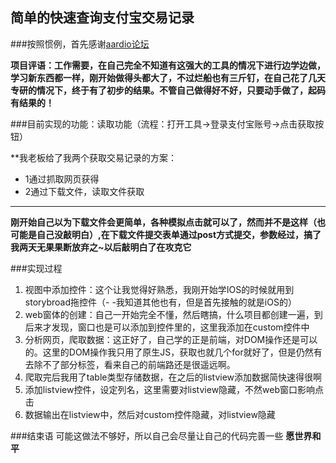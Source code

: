 ## 简单的快速查询支付宝交易记录

###按照惯例，首先感谢[aardio论坛](http://bbs.aardio.com/)

**项目评语：工作需要，在自己完全不知道有这强大的工具的情况下进行边学边做，学习新东西都一样，刚开始做得头都大了，不过烂船也有三斤钉，在自己花了几天专研的情况下，终于有了初步的结果。不管自己做得好不好，只要动手做了，起码有结果的！**

###目前实现的功能：读取功能（流程：打开工具->登录支付宝账号->点击获取按钮）

**我老板给了我两个获取交易记录的方案：
* 1通过抓取网页获得
* 2通过下载文件，读取文件获取
***
**刚开始自己以为下载文件会更简单，各种模拟点击就可以了，然而并不是这样（也可能是自己没敲明白）,在下载文件提交表单通过post方式提交，参数经过，搞了我两天无果果断放弃之~以后敲明白了在攻克它**

###实现过程
1. 视图中添加控件：这个让我觉得好熟悉，我刚开始学IOS的时候就用到storybroad拖控件（- -我知道其他也有，但是首先接触的就是iOS的）
2. web窗体的创建：自己一开始完全不懂，然后瞎搞，什么项目都创建一遍，到后来才发现，窗口也是可以添加到控件里的，这里我添加在custom控件中
3. 分析网页，爬取数据：这正好了，自己学的正是前端，对DOM操作还是可以的。这里的DOM操作我只用了原生JS，获取也就几个for就好了，但是仍然有去除不了部分标签，看来自己的前端路还是很遥远啊。
4. 爬取完后我用了table类型存储数据，在之后的listview添加数据简快速得很啊
5. 添加listview控件，设定列名，这里需要对listview隐藏，不然web窗口影响点击
6. 数据输出在listview中，然后对custom控件隐藏，对listview隐藏

###结束语
可能这做法不够好，所以自己会尽量让自己的代码完善一些
**愿世界和平**
